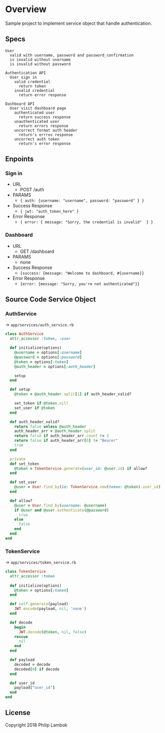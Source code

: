 # Overview 
Sample project to implement service object that handle authentication. 

## Specs 
```
User
  valid with username, password and password_confirmation
  is invalid without username
  is invalid without password

Authentication API
  User sign in
    valid credential
      return token
    invalid credential
      return error response

Dashboard API
  User visit dashboard page
    authenticated user
      return success response
    unauthenticated user
      return errors response
    uncorrect format auth header
      return's errros response
    uncorrect auth token
      return's error response
```

## Enpoints 
### Sign in
- URL
  - POST /auth
- PARAMS
  - `{ auth: {username: "username", password: "password" } }`
- Success Response 
  - `{ jwt: "auth_token_here" }`
- Error Response 
  - `{ error: { message: "Sorry, the credential is invalid"  } }`

### Dashboard 
- URL
  - GET /dashboard
- PARAMS
  - none
- Success Response 
  - `{success: {message: "Welcome to dashboard, #{username}}`
- Error Response 
  - `{error: {message: "Sorry, you're not authenticated"}}`


## Source Code Service Object
### AuthService
-> `app/services/auth_service.rb`
```rb
class AuthService 
  attr_accessor :token, :user

  def initialize(options)
    @username = options[:username]
    @password = options[:password]
    @token = options[:token]
    @auth_header = options[:auth_header]

    setup
  end

  def setup
    @token = @auth_header.split[1] if auth_header_valid?

    set_token if @token.nil?
    set_user if @token
  end

  def auth_header_valid?
    return false unless @auth_header
    auth_header_arr = @auth_header.split
    return false if auth_header_arr.count != 2 
    return false if auth_header_arr[0] != "Bearer"
    true
  end

  private
  def set_token 
    @token = TokenService.generate(user_id: @user.id) if allow?
  end

  def set_user 
    @user = User.find_by(id: TokenService.new(token: @token).user_id)
  end

  def allow?
    @user = User.find_by(username: @username)
    if @user and @user.authenticate(@password)
      true
    else 
      false
    end
  end
end
```

### TokenService
-> `app/services/token_service.rb`
```ruby
class TokenService
  attr_accessor :token
  
  def initialize(options)
    @token = options[:token]
  end

  def self.generate(payload)
    JWT.encode(payload, nil, 'none')
  end

  def decode
    begin
      JWT.decode(@token, nil, false)
    rescue
      nil 
    end
  end

  def payload 
    decoded = decode
    decoded[0] if decode
  end

  def user_id
    payload["user_id"]
  end
end
```

## License 
Copyright 2018 Philip Lambok